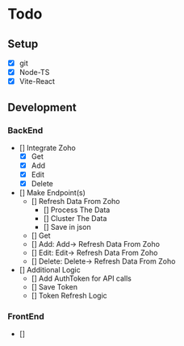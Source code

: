 # Todo

## Setup

- [X] git
- [X] Node-TS
- [X] Vite-React

## Development

### BackEnd

- [] Integrate Zoho
  - [X] Get
  - [X] Add
  - [X] Edit
  - [X] Delete
- [] Make Endpoint(s)
  - [] Refresh Data From Zoho
    - [] Process The Data
    - [] Cluster The Data
    - [] Save in json
  - [] Get
  - [] Add: Add-> Refresh Data From Zoho
  - [] Edit: Edit-> Refresh Data From Zoho
  - [] Delete: Delete-> Refresh Data From Zoho
- [] Additional Logic
  - [] Add AuthToken for API calls
  - [] Save Token
  - [] Token Refresh Logic

### FrontEnd

- []
